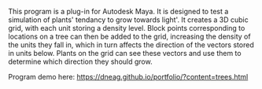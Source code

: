 
This program is a plug-in for Autodesk Maya.  It is designed to test a simulation of plants' tendancy to grow towards light'.  It creates a 3D cubic grid, with each unit storing a density level.  Block points corresponding to locations on a tree can then be added to the grid, increasing the density of the 
units they fall in, which in turn affects the direction of the vectors stored in units below.  Plants on the grid can see these vectors and use them to determine
which direction they should grow.

Program demo here:  https://dneag.github.io/portfolio/?content=trees.html
